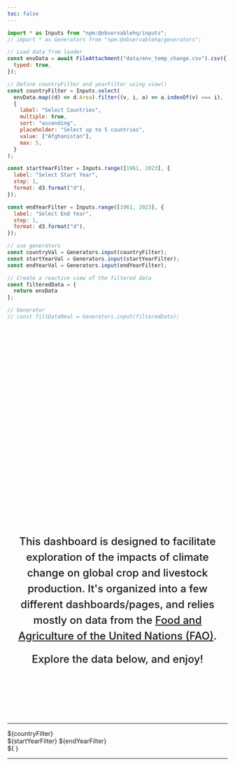 ```yaml
---
toc: false
---
```


<!-- Load the data, build out filters -->

```js
import * as Inputs from "npm:@observablehq/inputs";
// import * as Generators from "npm:@observablehq/generators";

// Load data from loader
const envData = await FileAttachment("data/env_temp_change.csv").csv({
  typed: true,
});

// Define countryFilter and yearFilter using view()
const countryFilter = Inputs.select(
  envData.map((d) => d.Area).filter((v, i, a) => a.indexOf(v) === i),
  {
    label: "Select Countries",
    multiple: true,
    sort: "ascending",
    placeholder: "Select up to 5 countries",
    value: ["Afghanistan"],
    max: 5,
  }
);

const startYearFilter = Inputs.range([1961, 2023], {
  label: "Select Start Year",
  step: 1,
  format: d3.format("d"),
});

const endYearFilter = Inputs.range([1961, 2023], {
  label: "Select End Year",
  step: 1,
  format: d3.format("d"),
});

// use generators
const countryVal = Generators.input(countryFilter);
const startYearVal = Generators.input(startYearFilter);
const endYearVal = Generators.input(endYearFilter);

// Create a reactive view of the filtered data
const filteredData = {
  return envData
};

// Generator
// const filtDataReal = Generators.input(filteredData);

```

<div class="hero">
  <h1>Ag Production Climate Explorer</h1>
  <h2>This dashboard is designed to facilitate exploration of the impacts of climate change on global crop and livestock production. It's organized into a few different dashboards/pages, and relies mostly on data from the <a href='https://www.fao.org/faostat/en/#data'>Food and Agriculture of the United Nations (FAO)</a>.
  </h2>
  <br/>
  <h2>Explore the data below, and enjoy!</h2>
</div>

---

<div class="grid grid-cols-2">

  <div class="card">
    ${countryFilter}
  </div>

  <div class="card">
    ${startYearFilter} 
    ${endYearFilter} 
  </div>
</div>

<div class="grid grid-cols-1">
  <div class="card">${
    <!-- resize((width) => Plot.plot({
      title: "Climate Data over Selected Years",
      width,
      y: {grid: true, label: "Temperature Change"},
      x: {label: "Year"},
      marks: [
        Plot.line(filtDataReal {x: "Year", y: "TemperatureChange", stroke: "Area", tip: true})
      ]
    })); -->
  }</div>
</div>

---

<style>

.hero {
  display: flex;
  flex-direction: column;
  align-items: center;
  font-family: var(--sans-serif);
  margin: 4rem 0 8rem;
  text-wrap: balance;
  text-align: center;
}

.hero h1 {
  margin: 1rem 0;
  padding: 1rem 0;
  max-width: none;
  font-size: 14vw;
  font-weight: 900;
  line-height: 1;
  background: linear-gradient(30deg, var(--theme-foreground-focus), currentColor);
  -webkit-background-clip: text;
  -webkit-text-fill-color: transparent;
  background-clip: text;
}

.hero h2 {
  margin: 0;
  max-width: 34em;
  font-size: 24px;
  font-style: initial;
  font-weight: 500;
  line-height: 1.5;
  color: var(--theme-foreground-muted);
}

@media (min-width: 640px) {
  .hero h1 {
    font-size: 90px;
  }
}

</style>
